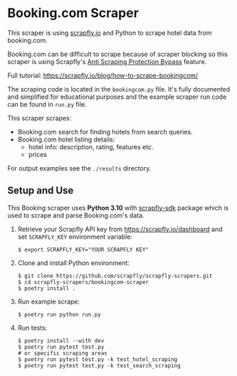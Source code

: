 # Booking.com Scraper

This scraper is using [scrapfly.io](https://scrapfly.io/) and Python to scrape hotel data from booking.com. 

Booking.com can be difficult to scrape because of scraper blocking so this scraper is using Scrapfly's [Anti Scraping Protection Bypass](https://scrapfly.io/docs/scrape-api/anti-scraping-protection) feature.

Full tutorial: <https://scrapfly.io/blog/how-to-scrape-bookingcom/>

The scraping code is located in the `bookingcom.py` file. It's fully documented and simplified for educational purposes and the example scraper run code can be found in `run.py` file.

This scraper scrapes:
- Booking.com search for finding hotels from search queries.
- Booking.com hotel listing details:  
    - hotel info: description, rating, features etc.
    - prices

For output examples see the `./results` directory.

## Setup and Use

This Booking scraper uses __Python 3.10__ with [scrapfly-sdk](https://pypi.org/project/scrapfly-sdk/) package which is used to scrape and parse Booking.com's data.

1. Retrieve your Scrapfly API key from <https://scrapfly.io/dashboard> and set `SCRAPFLY_KEY` environment variable:
    ```shell
    $ export SCRAPFLY_KEY="YOUR SCRAPFLY KEY"
    ```
2. Clone and install Python environment:
    ```shell
    $ git clone https://github.com/scrapfly/scrapfly-scrapers.git
    $ cd scrapfly-scrapers/bookingcom-scraper
    $ poetry install .
    ```
3. Run example scrape:
    ```shell
    $ poetry run python run.py
    ```
4. Run tests:
    ```shell
    $ poetry install --with dev
    $ poetry run pytest test.py
    # or specific scraping areas
    $ poetry run pytest test.py -k test_hotel_scraping
    $ poetry run pytest test.py -k test_search_scraping
    ```

